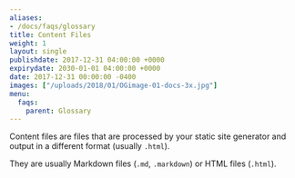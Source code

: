 ```yaml
---
aliases:
- /docs/faqs/glossary
title: Content Files
weight: 1
layout: single
publishdate: 2017-12-31 04:00:00 +0000
expirydate: 2030-01-01 04:00:00 +0000
date: 2017-12-31 00:00:00 -0400
images: ["/uploads/2018/01/OGimage-01-docs-3x.jpg"]
menu:
  faqs:
    parent: Glossary
---
```

Content files are files that are processed by your static site generator and output in a different format (usually `.html`).

They are usually Markdown files (`.md`, `.markdown`) or HTML files (`.html`).
